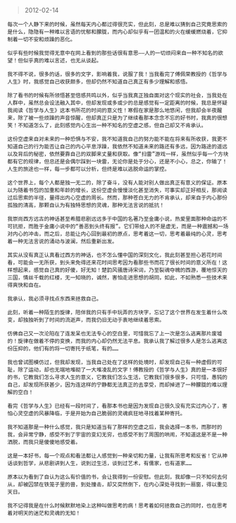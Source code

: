 > 2012-02-14

    每次一个人静下来的时候，虽然每天内心都过得很充实，但此刻，总是难以猜到自己究竟思索的是什么，隐隐有一种难以言语的忧郁和朦胧，而内心却似乎有一团温和的火在缓缓燃烧着，它抑制着一切不安和烦躁的恶化。

    似乎有些时候我觉得无意中在网上看到的那些话很有意思——人的一切烦闷来自一种不知名的欲望！但似乎真的难以言述，也无从谈起。
    
    我不得不说，很多的话，很多的文字，影响着我，说服了我！当我看完了傅佩荣教授的《哲学与人生》时，我感觉自己收获颇多，但却仍然不知道自己真正有多少理解和感悟。
    
    除了看书的时候有所领悟甚至倍感共鸣以外，似乎当我真正独自面对这个现实的社会，当我处在人群中，虽然总会设法融入其中，但却发现或多或少的总是感觉有一定距离的时候，我总是怀疑我阅读《哲学与人生》这本书所花的时间的意义性！寒假在家是那么地悠闲，但我却会半夜醒来，除了被一些烦躁的声音惊醒，但却真正只是为了继续看那本念念不忘的好书时，我真的很想笑！不知道怎么了，此刻感觉内心生出一种不知名的空虚之感，但自己却又不肯承认。
    
    这份空虚来自对未来的一种恐惧与不安，我不知道我自己的努力能不能在将来有所收获，我更不知道自己的行为能否让自己的内心平息浮躁，我依然不知道未来的路还有多远，因为路途的遥远以及背后的秘密，依然要靠自己的双脚来丈量和获取。像“扫雷”游戏一样，虽然似乎每一个方块都有它的规律，但总还是会偶尔踩到一块雷，无论你是处于分心，还是不小心，总之，你输了！人生的旅途也一样，每一步都可以分析，但终是难以逃脱命运的掌控。
    
    这个世界上，每个人都是独一无二的，除了奋斗，没有人能对别人做出真正有意义的保证。原本以为随着书包的加重和年龄的增长，这份空虚会慢慢淡化甚至消失，可事实却正好相反，那阅读过后思索的半径，量得出内心空虚的周长。然而，那种苍白无力的不肯承认，却来自于内心那份孤独的清高，那颗自认为有独特思想的灵魂，那种无法言说的抵抗！
	
    我崇尚西方远古的神话甚至希腊悲剧远远多于中国的名著乃至金庸小说，热爱里面那种命运的不可抗拒，而胜于金庸小说中的“善恶到头终有报”。它们带给人的不是虚无，而是一种震撼和一场对内心的冲击，而之后，总能让内心回到最初的原点，思考着这一切，思考着最纯的心灵，思考着一种无法言说的涌动与波澜，然后重新出发。
    
    其实从没有真正认真看过西方的神话，也不怎么懂中国的深刻文化，我此刻甚至担心若花时间看，可能会一无所获，到头来免得还来花时间思考因为看那些书而花了很长时间的意义所在！这样想起来，感觉自己真的好傻，好无知！楚韵风骚唐诗宋词，乃至裂魂夺魄的西游，覆地惊天的三国，情丝千载的红楼，无一知晓的，诚然，害怕走进思想的胡同，如此，不如熟悉一些技术来得爽快和自在。
	
    我承认，我必须寻找点东西来拯救自己。
	
    此刻，听着一种陌生的旋律，陪伴我的只有手中玩弄的方块字，忘记了这个世界在发生着什么改变，却独独听到了时间的流逝声，而我仍旧无动于衷地继续着思索。
    
    仿佛自己又一次沦陷在了连发呆也无法专心的空白里，可惜我忘了上一次是怎么逃离那片废墟的！旋律在做着不停的变换，而我的内心却仍然无法平息。我承认我了解过很多人是怎么逃离这份压抑的，他们有的将一切寄托于纸笔，有的……
    
    我也曾试图模仿过，但我却发现，当我自己处在了这样的处境时，却发现自己有一种虚假的可耻，除了运动，却也无端地堆砌了一大堆凌乱的文字！傅教授的《哲学与人生》真的是一本很好的书，它教我们怎么寻求人生的意义，它教我们怎么生活，它教我们很多很多，只可惜，愚钝的自己，却发现所获甚少，因为连这样的宁静都无法真正的去享受，而却掉进了一种朦胧的难以理解的空白！
	
    看完《哲学与人生》已经有一段时间了，看那本书也是因为发现自己很久没有充实过内心了，害怕心灵空虚的风暴降临，于是开始为自己脆弱的灵魂疯狂地寻找着某种寄托。
    
    我不知道那是一种什么感觉，我只是知道当有了那样的空虚之后，我会选择一本书，而那时的我，会异常宁静，感受不到了宇宙的变幻无穷，也感受不到了周围的哄闹，不知道这是不是一种洒脱，而我只是傻傻地感受着。
	
    这是一本好书，每一个观点和看法都让人感觉到一种亲切和力量，让我有所思考和反省！它从神话谈到哲学，从悲剧讲到人生，说到过生活，谈到过艺术，有儒家，也有道家……
	
    原本以为看到了自认为这么有价值的书，会让我得到一份安慰。但此刻，我却像一只不知何去何从，却被囚禁在铁笼子里的兽，到处撞击，却又突然倒下，在内心深处寻找到一扇窗，得以重见天日。

    我不记得我是在什么时候默默地染上这种叫做思考的病！思考着如何拯救自己的同时，也在思考着对明天的迷茫和灵魂的无知！
